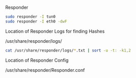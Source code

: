 Responder

~~~bash
sudo responder -I tun0
sudo responder -I eth0 -dwF
~~~

Location of Responder Logs for finding Hashes

/usr/share/responder/logs/

~~~bash
cat /usr/share/responder/logs/*.txt | sort -u -t: -k1,2
~~~

Location of Responder Config

/usr/share/responder/Responder.conf